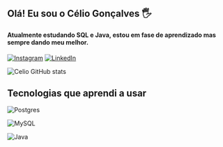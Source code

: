 ## Olá! Eu sou o Célio Gonçalves 🖐️
#### Atualmente estudando SQL e Java, estou em fase de aprendizado mas sempre dando meu melhor.
[![Instagram](https://img.shields.io/badge/Instagram-E4405F?style=for-the-badge&logo=instagram&logoColor=white)](https://instagram.com/celinn85)
[![LinkedIn](https://img.shields.io/badge/LinkedIn-0077B5?style=for-the-badge&logo=linkedin&logoColor=white)](https://www.linkedin.com/in/celiogoncalvescruz/)

![Celio GitHub stats](https://github-readme-stats.vercel.app/api?username=celiogoncalves40482&show_icons=true&theme=dracula)

## Tecnologias que aprendi a usar
<div style="display: inline_block">

  ![Postgres](https://img.shields.io/badge/postgres-%23316192.svg?style=for-the-badge&logo=postgresql&logoColor=white)
  
  ![MySQL](https://img.shields.io/badge/mysql-%2300f.svg?style=for-the-badge&logo=mysql&logoColor=white)

  ![Java](https://img.shields.io/badge/java-%23ED8B00.svg?style=for-the-badge&logo=openjdk&logoColor=blue)
